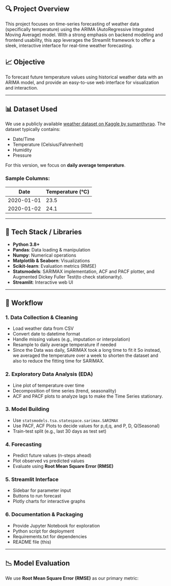 ## 🔍 Project Overview
This project focuses on time-series forecasting of weather data (specifically temperature) using the ARIMA (AutoRegressive Integrated Moving Average) model. With a strong emphasis on backend modeling and frontend usability, this app leverages the Streamlit framework to offer a sleek, interactive interface for real-time weather forecasting.

## 📈 Objective
To forecast future temperature values using historical weather data with an ARIMA model, and provide an easy-to-use web interface for visualization and interaction.

---

## 📊 Dataset Used
We use a publicly available [weather dataset on Kaggle by sumanthvrao](https://www.kaggle.com/datasets/sumanthvrao/daily-climate-time-series-data). The dataset typically contains:
- Date/Time
- Temperature (Celsius/Fahrenheit)
- Humidity
- Pressure

For this version, we focus on **daily average temperature**.

### Sample Columns:
| Date       | Temperature (°C) |
|------------|------------------|
| 2020-01-01 | 23.5             |
| 2020-01-02 | 24.1             |

---

## 🔧 Tech Stack / Libraries
- **Python 3.8+**
- **Pandas**: Data loading & manipulation
- **Numpy**: Numerical operations
- **Matplotlib & Seaborn**: Visualizations
- **Scikit-learn**: Evaluation metrics (RMSE)
- **Statsmodels**: SARIMAX implementation, ACF and PACF plotter, and Augmented Dickey Fuller Test(to check stationarity).
- **Streamlit**: Interactive web UI

---

## 🔁 Workflow

### 1. Data Collection & Cleaning
- Load weather data from CSV
- Convert date to datetime format
- Handle missing values (e.g., imputation or interpolation)
- Resample to daily average temperature if needed
- Since the Data was daily, SARIMAX took a long time to fit it
  So instead, we averaged the temperature over a week to shorten the dataset
  and also to reduce the fitting time for SARIMAX.

### 2. Exploratory Data Analysis (EDA)
- Line plot of temperature over time
- Decomposition of time series (trend, seasonality)
- ACF and PACF plots to analyze lags to make the Time Series stationary.

### 3. Model Building
- Use `statsmodels.tsa.statespace.sarimax.SARIMAX`
- Use PACF, ACF Plots to decide values for p,d,q, and P, D, Q(Seasonal)
- Train-test split (e.g., last 30 days as test set)

### 4. Forecasting
- Predict future values (n-steps ahead)
- Plot observed vs predicted values
- Evaluate using **Root Mean Square Error (RMSE)**

### 5. Streamlit Interface
- Sidebar for parameter input
- Buttons to run forecast
- Plotly charts for interactive graphs

### 6. Documentation & Packaging
- Provide Jupyter Notebook for exploration
- Python script for deployment
- Requirements.txt for dependencies
- README file (this)

---

## 📉 Model Evaluation

We use **Root Mean Square Error (RMSE)** as our primary metric:


